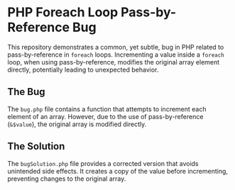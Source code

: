 # PHP Foreach Loop Pass-by-Reference Bug

This repository demonstrates a common, yet subtle, bug in PHP related to pass-by-reference in `foreach` loops.  Incrementing a value inside a `foreach` loop, when using pass-by-reference, modifies the original array element directly, potentially leading to unexpected behavior.

## The Bug

The `bug.php` file contains a function that attempts to increment each element of an array.  However, due to the use of pass-by-reference (`&$value`), the original array is modified directly.

## The Solution

The `bugSolution.php` file provides a corrected version that avoids unintended side effects.  It creates a copy of the value before incrementing, preventing changes to the original array.